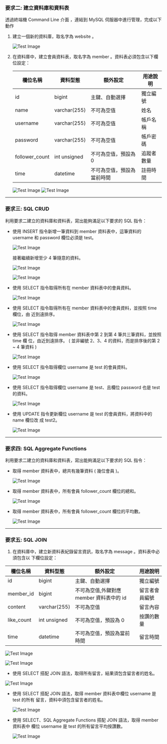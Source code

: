 ### 要求二: 建立資料庫和資料表
透過終端機 Command Line 介⾯ ，連結到 MySQL 伺服器中進⾏管理，完成以下動作
1. 建立⼀個新的資料庫，取名字為 website 。

    ![Test Image](picture/task2-1.png)

2. 在資料庫中，建立會員資料表，取名字為 member 。資料表必須包含以下欄位設定：

      | 欄位名稱 | 資料型態 | 額外設定 | 用途說明 |
      | -------- | -------- | -------- | --------|
      | id | bigint  | 主鍵、自動選擇  | 獨立編號 |
      | name | varchar(255)  | 不可為空值  | 姓名 |
      | username | varchar(255)  | 不可為空值  | 帳戶名稱 |
      | password  | varchar(255)  | 不可為空值  | 帳戶密碼 |
      | follower_count  | int unsigned  | 不可為空值，預設為 0  | 追蹤者數量 |
      | time  | datetime  | 不可為空值，預設為當前時間  | 註冊時間 |
    
      ![Test Image](picture/task2-2.png)
      ![Test Image](picture/task2-3.png)
  
---

### 要求三: SQL CRUD
利⽤要求⼆建立的資料庫和資料表，寫出能夠滿⾜以下要求的 SQL 指令：

- 使⽤ INSERT 指令新增⼀筆資料到 member 資料表中，這筆資料的 username 和 password 欄位必須是 test。

    ![Test Image](picture/task3-1.png)

  接著繼續新增⾄少 4 筆隨意的資料。

    ![Test Image](picture/task3-2.png)

    ![Test Image](picture/task3-3.png)

- 使⽤ SELECT 指令取得所有在 member 資料表中的會員資料。

    ![Test Image](picture/task3-4.png)

- 使⽤ SELECT 指令取得所有在 member 資料表中的會員資料，並按照 time 欄位，由 近到遠排序。

    ![Test Image](picture/task3-5.png)

- 使⽤ SELECT 指令取得 member 資料表中第 2 到第 4 筆共三筆資料，並按照 time 欄 位，由近到遠排序。 ( 並非編號 2、3、4 的資料，⽽是排序後的第 2 ~ 4 筆資料 )

     ![Test Image](picture/task3-6.png)

- 使⽤ SELECT 指令取得欄位 username 是 test 的會員資料。

    ![Test Image](picture/task3-7.png)

- 使⽤ SELECT 指令取得欄位 username 是 test、且欄位 password 也是 test 的資料。

    ![Test Image](picture/task3-8.png)

- 使⽤ UPDATE 指令更新欄位 username 是 test 的會員資料，將資料中的 name 欄位改 成 test2。

    ![Test Image](picture/task3-9.png)

---

### 要求四: SQL Aggregate Functions
利⽤要求⼆建立的資料庫和資料表，寫出能夠滿⾜以下要求的 SQL 指令：

- 取得 member 資料表中，總共有幾筆資料 ( 幾位會員 )。

  ![Test Image](picture/task4-1.png)

- 取得 member 資料表中，所有會員 follower_count 欄位的總和。

  ![Test Image](picture/task4-2.png)

- 取得 member 資料表中，所有會員 follower_count 欄位的平均數。

  ![Test Image](picture/task4-3.png)

---

### 要求五: SQL JOIN
1. 在資料庫中，建立新資料表紀錄留⾔資訊，取名字為 message 。資料表中必須包含以 下欄位設定：
   
  | 欄位名稱 | 資料型態 | 額外設定 | 用途說明 |
  | -------- | -------- | -------- | --------|
  | id | bigint  | 主鍵、自動選擇  | 獨立編號 |
  | member_id | bigint  | 不可為空值,外鍵對應 member 資料表中的 id  | 留言者會員編號 |
  | content | varchar(255)  | 不可為空值  | 留言內容 |
  | like_count  | int unsigned  | 不可為空值，預設為 0  | 按讚的數量 |
  | time  | datetime  | 不可為空值，預設為當前時間  | 留言時間 |

  ![Test Image](picture/task5-1.png)

  ![Test Image](picture/task5-2.png)

-  使⽤ SELECT 搭配 JOIN 語法，取得所有留⾔，結果須包含留⾔者的姓名。

  ![Test Image](picture/task5-3.png)

- 使⽤ SELECT 搭配 JOIN 語法，取得 member 資料表中欄位 username 是 test 的所有 留⾔，資料中須包含留⾔者的姓名。

  ![Test Image](picture/task5-4.png)

- 使⽤ SELECT、SQL Aggregate Functions 搭配 JOIN 語法，取得 member 資料表中 欄位 username 是 test 的所有留⾔平均按讚數。

  ![Test Image](picture/task5-5.png)
